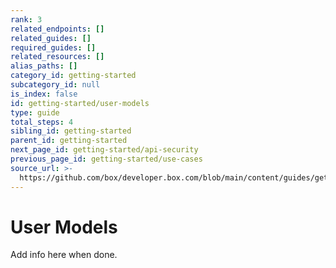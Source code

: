 ```yaml
---
rank: 3
related_endpoints: []
related_guides: []
required_guides: []
related_resources: []
alias_paths: []
category_id: getting-started
subcategory_id: null
is_index: false
id: getting-started/user-models
type: guide
total_steps: 4
sibling_id: getting-started
parent_id: getting-started
next_page_id: getting-started/api-security
previous_page_id: getting-started/use-cases
source_url: >-
  https://github.com/box/developer.box.com/blob/main/content/guides/getting-started/user-models.md
---
```

# User Models

Add info here when done.